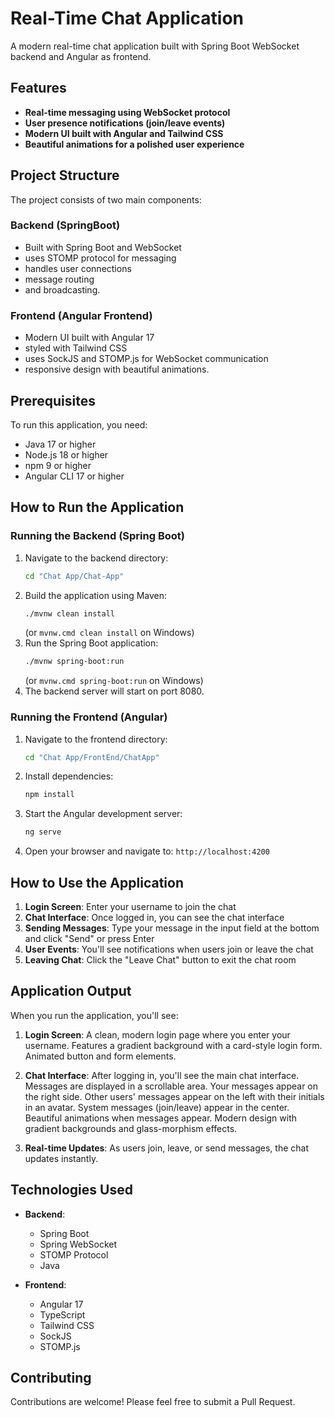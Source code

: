 # Real-Time Chat Application

A modern real-time chat application built with Spring Boot WebSocket backend and Angular as frontend.

## Features

- **Real-time messaging using WebSocket protocol**
- **User presence notifications (join/leave events)**
- **Modern UI built with Angular and Tailwind CSS**
- **Beautiful animations for a polished user experience**

## Project Structure

The project consists of two main components:

### Backend (SpringBoot)

- Built with Spring Boot and WebSocket
-  uses STOMP protocol for messaging
-  handles user connections
-  message routing
-  and broadcasting.

### Frontend (Angular Frontend)

- Modern UI built with Angular 17
-  styled with Tailwind CSS
-  uses SockJS and STOMP.js for WebSocket communication
-  responsive design with beautiful animations.

## Prerequisites

To run this application, you need:

- Java 17 or higher
- Node.js 18 or higher
- npm 9 or higher
- Angular CLI 17 or higher

## How to Run the Application

### Running the Backend (Spring Boot)

1. Navigate to the backend directory:
   ```bash
   cd "Chat App/Chat-App"
   ```
2. Build the application using Maven:
   ```bash
   ./mvnw clean install
   ```
   (or `mvnw.cmd clean install` on Windows)
3. Run the Spring Boot application:
   ```bash
   ./mvnw spring-boot:run
   ```
   (or `mvnw.cmd spring-boot:run` on Windows)
4. The backend server will start on port 8080.

### Running the Frontend (Angular)

1. Navigate to the frontend directory:
   ```bash
   cd "Chat App/FrontEnd/ChatApp"
   ```
2. Install dependencies:
   ```bash
   npm install
   ```
3. Start the Angular development server:
   ```bash
   ng serve
   ```
4. Open your browser and navigate to: `http://localhost:4200`

## How to Use the Application

1. **Login Screen**:  Enter your username to join the chat
2. **Chat Interface**:  Once logged in, you can see the chat interface
3. **Sending Messages**:  Type your message in the input field at the bottom and click "Send" or press Enter
4. **User Events**:  You'll see notifications when users join or leave the chat
5. **Leaving Chat**:  Click the "Leave Chat" button to exit the chat room

## Application Output

When you run the application, you'll see:

1. **Login Screen**: A clean, modern login page where you enter your username. Features a gradient background with a card-style login form. Animated button and form elements.

2. **Chat Interface**: After logging in, you'll see the main chat interface. Messages are displayed in a scrollable area. Your messages appear on the right side. Other users' messages appear on the left with their initials in an avatar. System messages (join/leave) appear in the center. Beautiful animations when messages appear. Modern design with gradient backgrounds and glass-morphism effects.

3. **Real-time Updates**: As users join, leave, or send messages, the chat updates instantly.

## Technologies Used

- **Backend**:
  - Spring Boot
  - Spring WebSocket
  - STOMP Protocol
  - Java

- **Frontend**:
  - Angular 17
  - TypeScript
  - Tailwind CSS
  - SockJS
  - STOMP.js

## Contributing

Contributions are welcome! Please feel free to submit a Pull Request.
